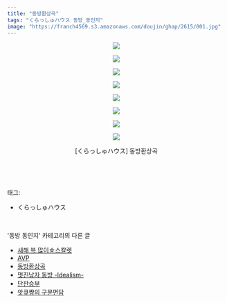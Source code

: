 ```yaml
---
title: "동방환상곡"
tags: "くらっしゅハウス 동방_동인지"
image: "https://franch4569.s3.amazonaws.com/doujin/ghap/2615/001.jpg"
---
```

<div class="article">
<p style="text-align: center; clear: none; float: none;"><img src="{{ site.imgserver2 }}/ghap/2615/001.jpg"/></p>
<p style="text-align: center; clear: none; float: none;"><img src="{{ site.imgserver2 }}/ghap/2615/002.jpg"/></p>
<p style="text-align: center; clear: none; float: none;"><img src="{{ site.imgserver2 }}/ghap/2615/003.jpg"/></p>
<p style="text-align: center; clear: none; float: none;"><img src="{{ site.imgserver2 }}/ghap/2615/004.jpg"/></p>
<p style="text-align: center; clear: none; float: none;"><img src="{{ site.imgserver2 }}/ghap/2615/005.jpg"/></p>
<p style="text-align: center; clear: none; float: none;"><img src="{{ site.imgserver2 }}/ghap/2615/006.jpg"/></p>
<p style="text-align: center; clear: none; float: none;"><img src="{{ site.imgserver2 }}/ghap/2615/007.jpg"/></p>
<p style="text-align: center; clear: none; float: none;"><img src="{{ site.imgserver2 }}/ghap/2615/008.jpg"/></p>
<p style="text-align: center; clear: none; float: none;">[くらっしゅハウス] 동방환상곡</p>
<p><br/></p>
</div><br/>
<div class="tagTrail">
<p>태그: </p>
<ul>
<li>くらっしゅハウス</li>
</ul>
</div><br/>
<div class="another">
<p>'동방 동인지' 카테고리의 다른 글</p>
<ul>
<li><a href="/ghap_2618">새해 복 많이☆스칼렛</a></li>
<li><a href="/ghap_2617">AVP</a></li>
<li><a href="/ghap_2615">동방환상곡</a></li>
<li><a href="/ghap_2613">멋진남자 동방 -Idealism-</a></li>
<li><a href="/ghap_2612">단판승부</a></li>
<li><a href="/ghap_2611">앗큐쨩의 구문면담</a></li>
</ul>
</div><br/>
<div class="cb_module cb_fluid">
<div class="cb_wrt cb_profile">
</div><!-- commentList close -->
</div><br/>
